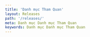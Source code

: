 ```yaml
---
title: 'Danh mục Tham Quan'
layout: Releases
path: '/releases/'
meta: Danh mục Danh mục Tham Quan
keywords: Danh mục Danh mục Tham Quan
---
```

